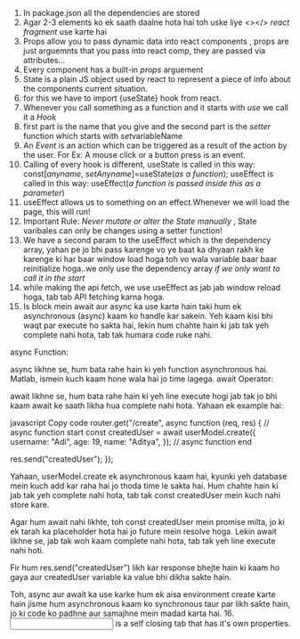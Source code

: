 1. In package.json all the dependencies are stored
2. Agar 2-3 elements ko ek saath daalne hota hai toh uske liye <></> *react fragment* use karte hai 
3. Props allow you to pass dynamic data into react components , props are just arguemnts that you pass into react comp, they are passed via attributes...
4. Every component has a built-in *props* arguement
5. State is a plain JS object used by react to represent a piece of info about the components current situation.
6. for this we have to import {useState} hook from react.
7. Whenever you call something as a function and it starts with *use* we call it a *Hook*
8. first part is the name that you give and the second part is the *setter* function which starts with *set*variableName 
9. An *Event* is an action which can be triggered as a result of the action by the user. For Ex: A mouse click or a button press is an event.
10. Calling of every hook is different, useState is called in this way:
  const[*anyname*, *setAnyname*]=useState(*as a function*);
useEffect is called in this way:
  useEffect(*a function is passed inside this as a parameter*)  
11. useEffect allows us to something on an effect.Whenever we will load the page, this will run!
12. Important Rule: *Never mutate or alter the State manually* , State varibales can only be changes using a setter function!
13. We have a second param to the useEffect which is the dependency array, yahan pe jo bhi pass karenge vo ye baat ka dhyaan rakh ke karenge ki har baar window load hoga toh vo wala variable baar baar reinitialize hoga..we only use the dependency array *if we only want to call it in the start* 
14. while making the api fetch, we use useEffect as jab jab window reload hoga, tab tab API fetching karna hoga.
15. Is block mein await aur async ka use karte hain taki hum ek asynchronous (async) kaam ko handle kar sakein. Yeh kaam kisi bhi waqt par execute ho sakta hai, lekin hum chahte hain ki jab tak yeh complete nahi hota, tab tak humara code ruke nahi.

async Function:

async likhne se, hum bata rahe hain ki yeh function asynchronous hai. Matlab, ismein kuch kaam hone wala hai jo time lagega.
await Operator:

await likhne se, hum bata rahe hain ki yeh line execute hogi jab tak jo bhi kaam await ke saath likha hua complete nahi hota.
Yahaan ek example hai:

javascript
Copy code
router.get("/create", async function (req, res) {
  // async function start
  const createdUser = await userModel.create({
    username: "Adi",
    age: 19,
    name: "Aditya",
  });
  // async function end

  res.send("createdUser");
});

Yahaan, userModel.create ek asynchronous kaam hai, kyunki yeh database mein kuch add kar raha hai jo thoda time le sakta hai. Hum chahte hain ki jab tak yeh complete nahi hota, tab tak const createdUser mein kuch nahi store kare.

Agar hum await nahi likhte, toh const createdUser mein promise milta, jo ki ek tarah ka placeholder hota hai jo future mein resolve hoga. Lekin await likhne se, jab tak woh kaam complete nahi hota, tab tak yeh line execute nahi hoti.

Fir hum res.send("createdUser") likh kar response bhejte hain ki kaam ho gaya aur createdUser variable ka value bhi dikha sakte hain.

Toh, async aur await ka use karke hum ek aisa environment create karte hain jisme hum asynchronous kaam ko synchronous taur par likh sakte hain, jo ki code ko padhne aur samajhne mein madad karta hai.
16. <input/> is a self closing tab that has it's own properties.
